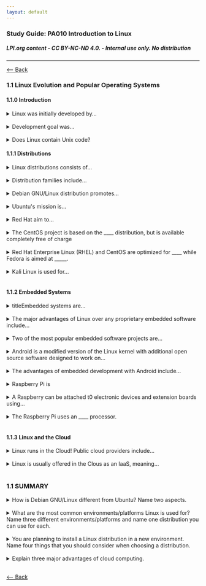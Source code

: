 ```yaml
---
layout: default
---
```

### Study Guide: PA010 Introduction to Linux 
##### *LPI.org content  - CC BY-NC-ND 4.0. - Internal use only. No distribution*
---

[<-- Back](./)

### 1.1 Linux Evolution and Popular Operating Systems

#### 1.1.0 Introduction

<details>
<summary>Linux was initially developed by...</summary>
Linus Torvalds.
</details>
<br>

<details>
<summary>Development goal was...</summary>
Unix-like operating system for office computers.
</details>
<br>

<details>
<summary>Does Linux contain Unix code?</summary>
No.
</details>

#### 1.1.1 Distributions

<details>
<summary>Linux distributions consists of...</summary>
a Linux kernel and a selection of applications that
are maintained by a company or user community.
</details>
<br>

<details>
<summary>Distribution families include...</summary>
Debian<br>
Ubuntu<br>
Red Hat 
</details>
<br>

<details>
<summary>Debian GNU/Linux distribution promotes...</summary>
a vision of an operating system that respects
the freedoms of the user to run, study, distribute and improve the software.
</details>
<br>

<details>
<summary>Ubuntu's mission is...</summary>
to bring an easy to use Linux desktop
environment.
</details>
<br>

<details>
<summary>Red Hat aim to...</summary>
ease the use of Linux in professional server environments. Some of its components
require fee-based subscriptions or licenses.
</details>
<br>

<details>
<summary>The CentOS project is based on the ____ distribution, but is available completely
free of charge </summary>
Red Hat
</details>
<br>

<details>
<summary>Red Hat Enterprise Linux (RHEL) and CentOS are optimized for ____ while Fedora is aimed at _____.</summary>
server environments<br>
desktop computers
</details>
<br>

<details>
<summary>Kali Linux is used for...</summary>
exploiting software vulnerabilities and penetration testing.
</details>
<br>

#### 1.1.2 Embedded Systems

<details>
<summary>titleEmbedded systems are...</summary>
a combination of computer hardware and software designed to have a
specific function within a larger system.
</details>
<br>

<details>
<summary>The major advantages of Linux over any proprietary embedded software include...</summary>
cross vendor platform compatibility<br>
development<br>
support<br>
no license fees.
</details>
<br>

<details>
<summary>Two of the most popular embedded software projects are...</summary>
Android<br>
Raspian (now called Raspberry Pi OS)
</details>
<br>

<details>
<summary>Android is a modified version of the Linux kernel with additional open source
software designed to work on...</summary>
touchscreen devices<br>
TVs<br>
wrist watches<br>
game consoles<br>
digital cameras<br>
PCs
</details>
<br>

<details>
<summary>The advantages of embedded development with Android include...</summary>
an intuitive and easy to use with a graphical user interface<br>
a very wide developer community<br>
it is also supported by the majority of the hardware vendors with an Android driver
</details>
<br>

<details>
<summary>Raspberry Pi is </summary>
a low cost, credit-card sized computer<br>
a fully-functional desktop computer
</details>
<br>

<details>
<summary>A Raspberry can be attached t0 electronic devices and extension boards using...</summary>
a set of General Purpose Input-Output (GPIO) pins 
</details>
<br>

<details>
<summary>The Raspberry Pi uses an ____ processor.</summary>
ARM - Advanced RISC Machines (RISC = reduced instruction set computer)
</details>
<br>

#### 1.1.3 Linux and the Cloud

<details>
<summary>Linux runs in the Cloud! Public cloud providers include...</summary>
Amazon Web Services (AWS)<br>
Google Cloud Platform (GCP)<br>
Microsoft (Azure)
</details>
<br>

<details>
<summary>Linux is usually offered in the Clous as an IaaS, meaning...</summary>
Infrastructure as a Service where new virtual machines which are provisioned within minutes. (elastic!)
</details>
<br>

### 1.1 SUMMARY

<details>
<summary>How is Debian GNU/Linux different from Ubuntu? Name two aspects.</summary>
Ubuntu is based on a snapshot of Debian, therefore there are many similarities between them.
However, there are still significant differences between them. The first one would be the
applicability for beginners. Ubuntu is recommended for beginners because of its ease of use
and on the other hand Debian is recommended for more advanced users. The major difference
is the complexity of the user configuration that Ubuntu doesn’t require during the installation
process.
Another difference would be the stability of each distribution. Debian is considered to be more
stable compared to Ubuntu. This is because Debian receives fewer updates that are tested in
detail and the entire operating system is more stable. On the other hand, Ubuntu enables the
user to use the latest releases of software and all the new technologies.
</details>
<br>

<details>
<summary>What are the most common environments/platforms Linux is used for? Name three different
environments/platforms and name one distribution you can use for each.</summary>
A few of the common environments/platforms would be smartphone, desktop and server. On
smartphones, it can be used by distributions such as Android. On desktop and server, it can be
used by any distribution that is mostly suitable with the functionality of that machine, from
Debian, Ubuntu to CentOS and Red Hat Enterprise Linux.
</details>
<br>

<details>
<summary>You are planning to install a Linux distribution in a new environment. Name four things that
you should consider when choosing a distribution.</summary>
When choosing a distribution, a few of the main things that should be considered is cost,
performance, scalability, how stable it is and the hardware demand of the system.
4. Name three devices that the Android OS runs on, other than smartphones.
Other devices that Android runs on are smart TVs, tablet computers, Android Auto and
smartwatches.
</details>
<br>

<details>
<summary>Explain three major advantages of cloud computing.</summary>
The major advantages of cloud computing are flexibility, easy to recover and low use cost.
Cloud based services are easy to implement and scale, depending on the business
requirements. It has a major advantage in backup and recovery solutions, as it enables
businesses to recover from incidents faster and with less repercussions. Furthermore, it
reduces operation costs, as it allows to pay just for the resources that a business uses, on a
subscription-based model.
</details>
<br>

[<-- Back](./)
